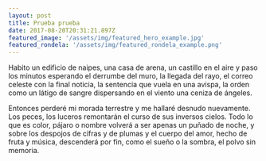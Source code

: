 ```yaml
---
layout: post
title: Prueba prueba
date: 2017-08-20T20:31:21.897Z
featured_image: '/assets/img/featured_hero_example.jpg'
featured_rondela: '/assets/img/featured_rondela_example.png'
---
```

Habito un edificio de naipes,
una casa de arena, un castillo en el aire
y paso los minutos esperando
el derrumbe del muro, la llegada del rayo,
el correo celeste con la final noticia,
la sentencia que vuela en una avispa,
la orden como un látigo de sangre
dispersando en el viento una ceniza de ángeles.

Entonces perderé mi morada terrestre
y me hallaré desnudo nuevamente.
Los peces, los luceros
remontarán el curso de sus inversos cielos.
Todo lo que es color, pájaro o nombre
volverá a ser apenas un puñado de noche,
y sobre los despojos de cifras y de plumas
y el cuerpo del amor, hecho de fruta y música,
descenderá por fin, como el sueño o la sombra,
el polvo sin memoria.
